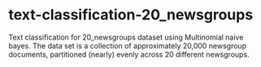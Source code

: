 # text-classification-20_newsgroups
Text classification for 20_newsgroups dataset using Multinomial naive bayes.
The data set is a collection of approximately 20,000 newsgroup documents, partitioned (nearly) evenly across 20 different newsgroups.
